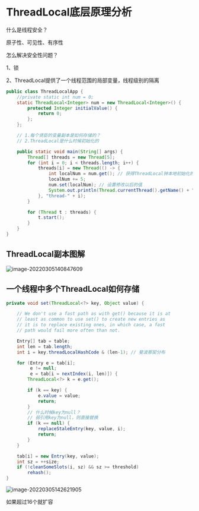  

# ThreadLocal底层原理分析

什么是线程安全？

原子性、可见性、有序性

怎么解决安全性问题？

1、锁

2、ThreadLocal提供了一个线程范围的局部变量，线程级别的隔离

```java
public class ThreadLocalApp {
    //private static int num = 0;
    static ThreadLocal<Integer> num = new ThreadLocal<Integer>() {
        protected Integer initialValue() {
            return 0;
        };
    };

    // 1.每个贤臣的变量副本是如何存储的？
    // 2.ThreadLocal是什么时候初始化的

    public static void main(String[] args) {
        Thread[] threads = new Thread[5];
        for (int i = 0; i < threads.length; i++) {
            threads[i] = new Thread(() -> {
                int localNum = num.get(); // 获得ThreadLocal钟本地初始化的值
                localNum += 5;
                num.set(localNum); // 设置修改以后的值
                System.out.println(Thread.currentThread().getName() + ":" + num.get());
            }, "thread-" + i);
        }

        for (Thread t : threads) {
            t.start();
        }
    }
}
```

## ThreadLocal副本图解

![image-20220305140847609](https://new-blog-1251602255.cos.ap-shanghai.myqcloud.com/img/image-20220305140847609.png)

## 一个线程中多个ThreadLocal如何存储

```java
private void set(ThreadLocal<?> key, Object value) {

    // We don't use a fast path as with get() because it is at
    // least as common to use set() to create new entries as
    // it is to replace existing ones, in which case, a fast
    // path would fail more often than not.

    Entry[] tab = table;
    int len = tab.length;
    int i = key.threadLocalHashCode & (len-1); // 斐波那契分布

    for (Entry e = tab[i];
         e != null;
         e = tab[i = nextIndex(i, len)]) {
        ThreadLocal<?> k = e.get();

        if (k == key) {
            e.value = value;
            return;
        }
        // 什么时候key为null？
        // 弱引用key为null，则直接替换
        if (k == null) {
            replaceStaleEntry(key, value, i);
            return;
        }
    }

    tab[i] = new Entry(key, value);
    int sz = ++size;
    if (!cleanSomeSlots(i, sz) && sz >= threshold)
        rehash();
}
```

![image-20220305142621905](https://new-blog-1251602255.cos.ap-shanghai.myqcloud.com/img/image-20220305142621905.png)

如果超过16个就扩容